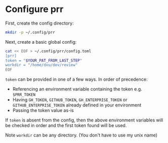 # Configure prr

First, create the config directory:

```sh
mkdir -p ~/.config/prr
```

Next, create a basic global config:

```sh
cat << EOF > ~/.config/prr/config.toml
[prr]
token = "$YOUR_PAT_FROM_LAST_STEP"
workdir = "/home/dxu/dev/review"
EOF
```

`token` can be provided in one of a few ways. In order of precedence:
- Referencing an environment variable containing the token e.g. `$PRR_TOKEN`
- Having `GH_TOKEN`, `GITHUB_TOKEN`, `GH_ENTERPRISE_TOKEN` or `GITHUB_ENTERPRISE_TOKEN` already defined in your environment
- Passing the token value as-is

If `token` is absent from the config, then the above environment variables will be checked in order and 
the first token found will be used.

Note `workdir` can be any directory. (You don't have to use my unix name)
